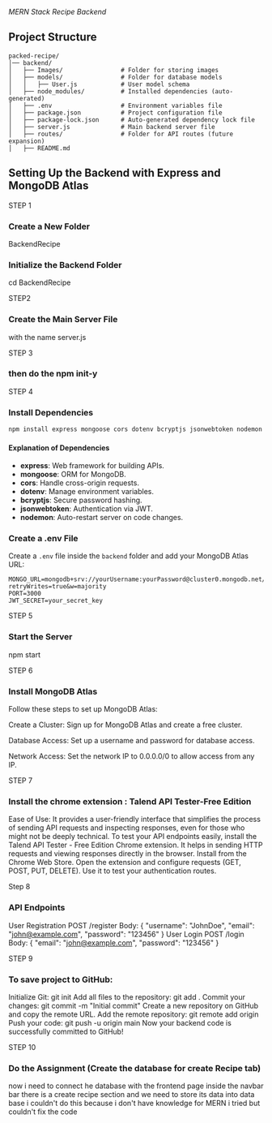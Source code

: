 *MERN Stack Recipe Backend*

## Project Structure
```
packed-recipe/
│── backend/
│   ├── Images/                # Folder for storing images
│   ├── models/                # Folder for database models
│   │   ├── User.js            # User model schema
│   ├── node_modules/          # Installed dependencies (auto-generated)
│   ├── .env                   # Environment variables file
│   ├── package.json           # Project configuration file
│   ├── package-lock.json      # Auto-generated dependency lock file
│   ├── server.js              # Main backend server file
│   ├── routes/                # Folder for API routes (future expansion)
│   ├── README.md              
```

## Setting Up the Backend with Express and MongoDB Atlas

STEP 1 
### Create a New Folder
BackendRecipe

### Initialize the Backend Folder
cd BackendRecipe 

STEP2 
### Create the Main Server File
with the name server.js

STEP 3 
### then do the npm init-y

STEP 4
### Install Dependencies
```sh
npm install express mongoose cors dotenv bcryptjs jsonwebtoken nodemon
```
#### Explanation of Dependencies
- **express**: Web framework for building APIs.
- **mongoose**: ORM for MongoDB.
- **cors**: Handle cross-origin requests.
- **dotenv**: Manage environment variables.
- **bcryptjs**: Secure password hashing.
- **jsonwebtoken**: Authentication via JWT.
- **nodemon**: Auto-restart server on code changes.

### Create a .env File
Create a `.env` file inside the `backend` folder and add your MongoDB Atlas URL:
```
MONGO_URL=mongodb+srv://yourUsername:yourPassword@cluster0.mongodb.net/yourDatabase?retryWrites=true&w=majority
PORT=3000
JWT_SECRET=your_secret_key
```

STEP 5 
### Start the Server
npm start

STEP 6 
### Install MongoDB Atlas

Follow these steps to set up MongoDB Atlas:

Create a Cluster: Sign up for MongoDB Atlas and create a free cluster.

Database Access: Set up a username and password for database access.

Network Access: Set the network IP to 0.0.0.0/0 to allow access from any IP.


STEP 7 
### Install the chrome extension : Talend API Tester-Free Edition
Ease of Use: It provides a user-friendly interface that simplifies the process of sending API requests and inspecting responses, even for those who might not be deeply technical.
To test your API endpoints easily, install the Talend API Tester - Free Edition Chrome extension. It helps in sending HTTP requests and viewing responses directly in the browser.
Install from the Chrome Web Store.
Open the extension and configure requests (GET, POST, PUT, DELETE).
Use it to test your authentication routes.


Step 8
### API Endpoints

User Registration
POST /register
Body: { "username": "JohnDoe", "email": "john@example.com", "password": "123456" }
User Login
POST /login
Body: { "email": "john@example.com", "password": "123456" }

STEP 9 
### To save project to GitHub:
Initialize Git:
git init
Add all files to the repository:
git add .
Commit your changes:
git commit -m "Initial commit"
Create a new repository on GitHub and copy the remote URL.
Add the remote repository:
git remote add origin <your-repo-url>
Push your code:
git push -u origin main
Now your backend code is successfully committed to GitHub!


STEP 10
### Do the Assignment (Create the database for create Recipe tab)
now i need to connect he database with the frontend page 
inside the navbar bar there is a create recipe section and we need to store its data into data base 
i couldn't do this because i don't have knowledge for MERN i tried but couldn't fix the code 

